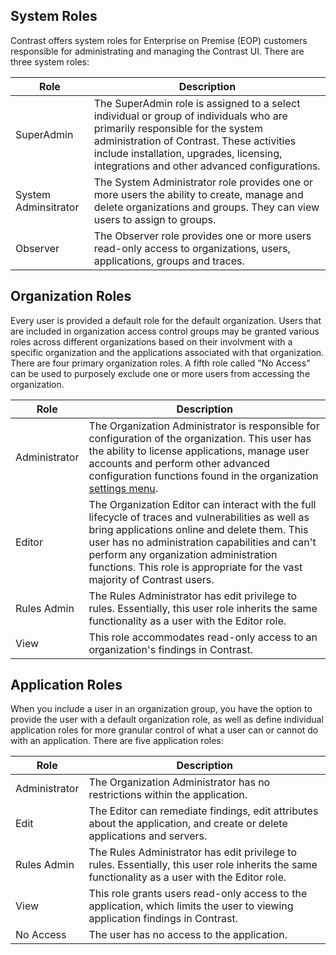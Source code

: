 <!--
title: "System, Organization and Application Roles"
description: "Overview of system, organization and application roles within TeamServer"
tags: "TeamServer roles observer superadmin system"
-->

## System Roles
Contrast offers system roles for Enterprise on Premise (EOP) customers responsible for administrating and managing the Contrast UI. There are three system roles:

| Role                 | Description                                                                                                                                                                                                                                                          |
|----------------------|----------------------------------------------------------------------------------------------------------------------------------------------------------------------------------------------------------------------------------------------------------------------|
| SuperAdmin           | The SuperAdmin role is assigned to a select individual or group of individuals who are primarily responsible for the system administration of Contrast. These activities include installation, upgrades, licensing, integrations and other advanced configurations. |
| System Adminsitrator | The System Administrator role provides one or more users the ability to create, manage and delete organizations and groups. They can view users to assign to groups.
| Observer             | The Observer role provides one or more users read-only access to organizations, users, applications, groups and traces.                                                                                                                                              |

## Organization Roles
Every user is provided a default role for the default organization. Users that are included in organization access control groups may be granted various roles across different organizations based on their involvment with a specific organization and the applications associated with that organization. There are four primary organization roles. A fifth role called "No Access" can be used to purposely exclude one or more users from accessing the organization.

| Role                 | Description                                                                                                                                                                                                                                                          |
|----------------------|----------------------------------------------------------------------------------------------------------------------------------------------------------------------------------------------------------------------------------------------------------------------|
| Administrator | The Organization Administrator is responsible for configuration of the organization. This user has the ability to license applications, manage user accounts and perform other advanced configuration functions found in the organization [settings menu](user_tsguideui.html#overview). |
| Editor        | The Organization Editor can interact with the full lifecycle of traces and vulnerabilities as well as bring applications online and delete them. This user has no administration capabilities and can't perform any organization administration functions. This role is appropriate for the vast majority of Contrast users. |
| Rules Admin   | The Rules Administrator has edit privilege to rules. Essentially, this user role inherits the same functionality as a user with the Editor role. |
| View          | This role accommodates read-only access to an organization's findings in Contrast. |

## Application Roles
When you include a user in an organization group, you have the option to provide the user with a default organization role, as well as define individual application roles for more granular control of what a user can or cannot do with an application. There are five application roles:

| Role                 | Description                                                                                                                                                                                                                                                          |
|----------------------|-----------------------------------------------------------------------------------------------------------------------------------------------------------------------------------| 
| Administrator | The Organization Administrator has no restrictions within the application. |
| Edit          | The Editor can remediate findings, edit attributes about the application, and create or delete applications and servers. |
| Rules Admin   | The Rules Administrator has edit privilege to rules. Essentially, this user role inherits the same functionality as a user with the Editor role. |
| View          | This role grants users read-only access to the application, which limits the user to viewing application findings in Contrast. |
| No Access     | The user has no access to the application. |

